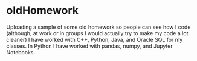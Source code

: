 # oldHomework
Uploading a sample of some old homework so people can see how I code (although, at work or in groups I would actually try to make my code a lot cleaner)
I have worked with C++, Python, Java, and Oracle SQL for my classes. In Python I have worked with pandas, numpy, and Jupyter Notebooks. 
